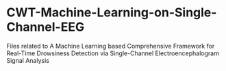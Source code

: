 # CWT-Machine-Learning-on-Single-Channel-EEG
Files related to A Machine Learning based Comprehensive Framework for Real-Time Drowsiness Detection via Single-Channel Electroencephalogram Signal Analysis
